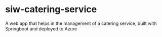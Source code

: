 # siw-catering-service

A web app that helps in the management of a catering service, built with Springboot and deployed to Azure
